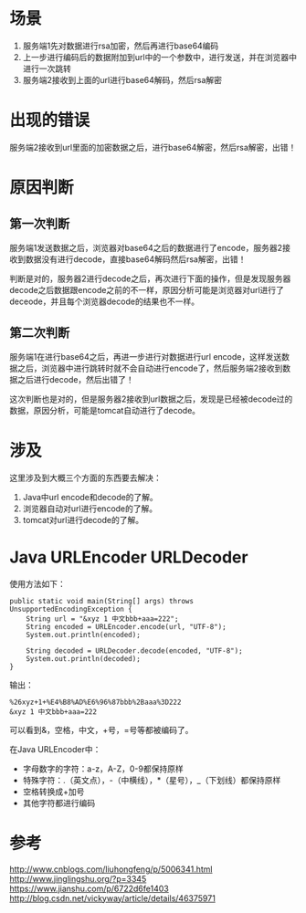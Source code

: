 # 场景

1. 服务端1先对数据进行rsa加密，然后再进行base64编码
2. 上一步进行编码后的数据附加到url中的一个参数中，进行发送，并在浏览器中进行一次跳转
3. 服务端2接收到上面的url进行base64解码，然后rsa解密

# 出现的错误

服务端2接收到url里面的加密数据之后，进行base64解密，然后rsa解密，出错！

# 原因判断
## 第一次判断
服务端1发送数据之后，浏览器对base64之后的数据进行了encode，服务器2接收到数据没有进行decode，直接base64解码然后rsa解密，出错！

判断是对的，服务器2进行decode之后，再次进行下面的操作，但是发现服务器decode之后数据跟encode之前的不一样，原因分析可能是浏览器对url进行了deceode，并且每个浏览器decode的结果也不一样。

## 第二次判断
服务端1在进行base64之后，再进一步进行对数据进行url encode，这样发送数据之后，浏览器中进行跳转时就不会自动进行encode了，然后服务端2接收到数据之后进行decode，然后出错了！

这次判断也是对的，但是服务器2接收到url数据之后，发现是已经被decode过的数据，原因分析，可能是tomcat自动进行了decode。

# 涉及

这里涉及到大概三个方面的东西要去解决：

1. Java中url encode和decode的了解。
2. 浏览器自动对url进行encode的了解。
3. tomcat对url进行decode的了解。

# Java URLEncoder URLDecoder

使用方法如下：

```
public static void main(String[] args) throws UnsupportedEncodingException {
	String url = "&xyz 1 中文bbb+aaa=222";
	String encoded = URLEncoder.encode(url, "UTF-8");
	System.out.println(encoded);

	String decoded = URLDecoder.decode(encoded, "UTF-8");
	System.out.println(decoded);
}
```

输出：

```
%26xyz+1+%E4%B8%AD%E6%96%87bbb%2Baaa%3D222
&xyz 1 中文bbb+aaa=222
```
可以看到&，空格，中文，+号，=号等都被编码了。

 在Java URLEncoder中：
 
 - 字母数字的字符：a-z，A-Z，0-9都保持原样
 - 特殊字符：.（英文点），-（中横线），*（星号），_（下划线）都保持原样
 - 空格转换成+加号
 - 其他字符都进行编码

# 参考
http://www.cnblogs.com/liuhongfeng/p/5006341.html
http://www.jinglingshu.org/?p=3345
https://www.jianshu.com/p/6722d6fe1403
http://blog.csdn.net/vickyway/article/details/46375971
